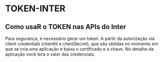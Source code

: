 # TOKEN-INTER

## Como usaR o TOKEN nas APIs do Inter
Para segurança, é necessário gerar um token. A partir da autorização via client credentials (clientId e clientSecret), que são obtidas no momento em que se cria uma aplicação e baixa o certificado e a chave. No detalhe da aplicação você terá o valor das credenciais.